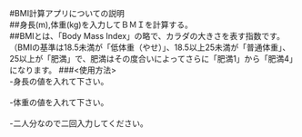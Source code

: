 #BMI計算アプリについての説明  
##身長(m),体重(kg)を入力してＢＭＩを計算する。  
##BMIとは、「Body Mass Index」の略で、カラダの大きさを表す指数です。（BMIの基準は18.5未満が「低体重（やせ）」、18.5以上25未満が「普通体重」、25以上が「肥満」で、肥満はその度合いによってさらに「肥満1」から「肥満4」になります。
###<使用方法>  
-身長の値を入れて下さい。<br>    
-体重の値を入れて下さい。<br>  
-二人分なので二回入力してください。    
